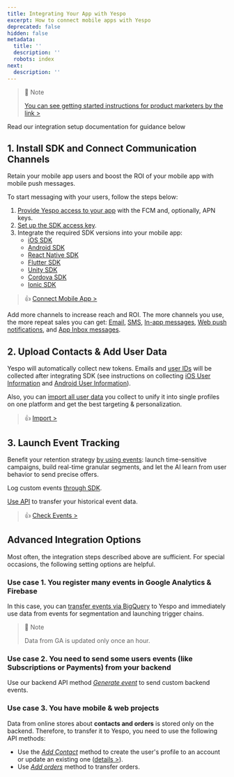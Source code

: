 ```yaml
---
title: Integrating Your App with Yespo
excerpt: How to connect mobile apps with Yespo
deprecated: false
hidden: false
metadata:
  title: ''
  description: ''
  robots: index
next:
  description: ''
---
```

> 📘 Note
>
> [You can see getting started instructions for product marketers by the link >](https://yespo.io/support/quick-start)

Read our integration setup documentation for guidance below

## 1. Install SDK and Connect Communication Channels

Retain your mobile app users and boost the ROI of your mobile app with mobile push messages.

To start messaging with your users, follow the steps below:

1. [Provide Yespo access to your app](https://yespo.io/support/connecting-mobile-apps-esputnik) with the FCM and, optionally, APN keys.
2. [Set up the SDK access key](https://docs.yespo.io/reference/managing-mobile-sdk-access-keys). 
3. Integrate the required SDK versions into your mobile app:
   * [iOS SDK](https://docs.yespo.io/reference/ios-sdk)
   * [Android SDK](https://docs.yespo.io/reference/android-sdk-setup)
   * [React Native SDK](https://docs.yespo.io/reference/react-native-sdk)
   * [Flutter SDK](https://docs.yespo.io/reference/flutter-sdk)
   * [Unity SDK](https://docs.yespo.io/reference/unity-sdk-setup)
   * [Cordova SDK](https://docs.yespo.io/reference/cordova-sdk-setup)
   * [Ionic SDK](https://docs.yespo.io/reference/ionic-sdk)

> 👍 [Connect Mobile App >](https://my.yespo.io/settings-ui/#/mobile-push/app/new)

Add more channels to increase reach and ROI. The more channels you use, the more repeat sales you can get: [Email](https://yespo.io/support/email-setting-up), [SMS](https://yespo.io/support/creation-sms), [In-app messages](https://yespo.io/support/creating-in-app-message), [Web push notifications](https://yespo.io/support/web-push), and [App Inbox messages](https://yespo.io/support/app-inbox).

## 2. Upload Contacts & Add User Data

Yespo will automatically collect new tokens. Emails and [user IDs](https://yespo.io/support/external-id-creating-and-updating-users) will be collected after integrating SDK (see instructions on collecting [iOS User Information](https://docs.yespo.io/reference/ios-user-information) and [Android User Information](https://docs.yespo.io/reference/android-user-information)).

Also, you can [import all user data](https://yespo.io/support/importing-historical-data) you collect to unify it into single profiles on one platform and get the best targeting & personalization.

> 👍 [Import >](https://my.yespo.io/contacts-ui/#/contacts-import/history)

## 3. Launch Event Tracking

Benefit your retention strategy [by using events](https://yespo.io/support/events-and-behaviour-tracking): launch time-sensitive campaigns, build real-time granular segments, and let the AI learn from user behavior to send precise offers.

Log custom events [through SDK](https://docs.yespo.io/reference/ios-user-behaviour).

[Use API](https://docs.yespo.io/reference/sendhistoryevents-1) to transfer your historical event data.

> 👍 [Check Events >](https://my.yespo.io/events-ui/#/events-list)

## Advanced Integration Options

Most often, the integration steps described above are sufficient. For special occasions, the following setting options are helpful.

### Use case 1. You register many events in Google Analytics & Firebase

In this case, you can [transfer events via BigQuery](https://yespo.io/support/streaming-events-firebase) to Yespo and immediately use data from events for segmentation and launching trigger chains. 

> 📘 Note
>
> Data from GA is updated only once an hour.

### Use case 2. You need to send some users events (like Subscriptions or Payments) from your backend

Use our backend API method [*Generate event*](https://docs.yespo.io/reference/registerevent-1) to send custom backend events.

### Use case 3. You have mobile & web projects

Data from online stores about **contacts and orders** is stored only on the backend. Therefore, to transfer it to Yespo, you need to use the following API methods:

* Use the *[Add Contact](https://docs.yespo.io/reference/addcontact-1)* method to create the user's profile to an account or update an existing one ([details >](https://yespo.io/support/adding-new-users)).
* Use *[Add orders](https://docs.yespo.io/reference/ordersbulkinsert-1)* method to transfer orders.
